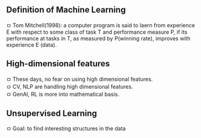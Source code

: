 ## Definition of Machine Learning  
ㅁ Tom Mitchell(1998): a computer program is said to laern from experience E with respect to some class of task T and performance measure P, if its performance at tasks in T, as measured by P(winning rate), improves with experience E (data).

## High-dimensional features  
ㅁ These days, no fear on using high dimensional features.  
ㅁ CV, NLP are handling high dimensional features.  
ㅁ GenAI, RL is more into mathematical basis.  

## Unsupervised Learning  
ㅁ Goal: to find interesting structures in the data  
